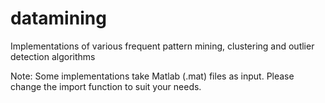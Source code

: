 # datamining
Implementations of various frequent pattern mining, clustering and outlier detection algorithms 

Note: Some implementations take Matlab (.mat) files as input. Please change the import function to suit your needs.
